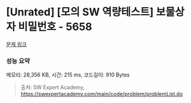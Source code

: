 # [Unrated] [모의 SW 역량테스트] 보물상자 비밀번호 - 5658 

[문제 링크](https://swexpertacademy.com/main/code/problem/problemDetail.do?contestProbId=AWXRUN9KfZ8DFAUo) 

### 성능 요약

메모리: 28,356 KB, 시간: 215 ms, 코드길이: 910 Bytes



> 출처: SW Expert Academy, https://swexpertacademy.com/main/code/problem/problemList.do